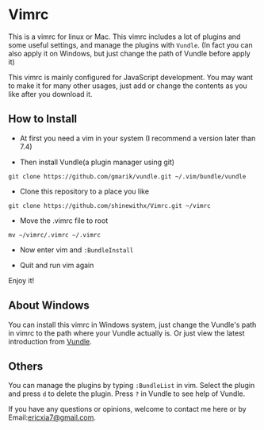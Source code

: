 # Vimrc #

This is a vimrc for linux or Mac. This vimrc includes a lot of plugins and some useful settings, and manage the plugins with `Vundle`. (In fact you can also apply it on Windows, but just change the path of Vundle before apply it)

This vimrc is mainly configured for JavaScript development. You may want to make it for many other usages, just add or change the contents as you like after you download it.


## How to Install ##

* At first you need a vim in your system (I recommend a version later than 7.4)

* Then install Vundle(a plugin manager using git)

`git clone https://github.com/gmarik/vundle.git ~/.vim/bundle/vundle`

* Clone this repository to a place you like

`git clone https://github.com/shinewithx/Vimrc.git ~/vimrc`

* Move the .vimrc file to root

`mv ~/vimrc/.vimrc ~/.vimrc`

* Now enter vim and  `:BundleInstall`

* Quit and run vim again

Enjoy it!


## About Windows ##

You can install this vimrc in Windows system, just change the Vundle's path in vimrc to the path where your Vundle actually is. Or just view the latest introduction from [Vundle][vundle].


## Others ##

You can manage the plugins by typing `:BundleList` in vim. Select the plugin and press `d` to delete the plugin. Press `?` in Vundle to see help of Vundle.

If you have any questions or opinions, welcome to contact me here or by Email:[ericxia7@gmail.com][email].


[vundle]: https://github.com/gmarik/vundle
[email]: ericxia7@gmail.com
